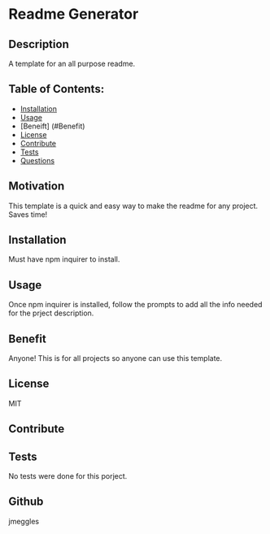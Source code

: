 # Readme Generator
  ## Description 
  A template for an all purpose readme.

  ## Table of Contents:
  - [Installation](#Installation)
  - [Usage](#Usage)
  - [Beneift] (#Benefit)
  - [License](#License)
  - [Contribute](#Contribute)
  - [Tests](#Tests)
  - [Questions](#Questions)

  ## Motivation
  This template is a quick and easy way to make the readme for any project.  Saves time!

  ## Installation
  Must have npm inquirer to install.

  ## Usage
  Once npm inquirer is installed, follow the prompts to add all the info needed for the prject description.

  ## Benefit
  Anyone!  This is for all projects so anyone can use this template.

  ## License
  MIT

  ## Contribute
  

  ## Tests
  No tests were done for this porject.

  ## Github
  jmeggles


